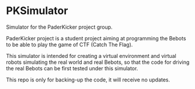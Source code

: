 PKSimulator
===========

Simulator for the PaderKicker project group.

PaderKicker project is a student project aiming at programming 
the Bebots to be able to play the game of CTF (Catch The Flag).

This simulator is intended for creating a virtual environment
and virtual robots simulating the real world and real Bebots,
so that the code for driving the real Bebots can be first tested
under this simulator.

This repo is only for backing-up the code, it will receive no updates.
